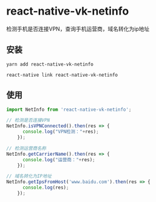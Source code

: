 
# react-native-vk-netinfo

检测手机是否连接VPN，查询手机运营商，域名转化为ip地址

## 安装

`yarn add react-native-vk-netinfo`

`react-native link react-native-vk-netinfo`


## 使用
```javascript
import NetInfo from 'react-native-vk-netinfo';

// 检测是否连接VPN
NetInfo.isVPNConnected().then(res => {
      console.log("VPN检测："+res);
    });

// 检测运营商名称
NetInfo.getCarrierName().then(res => {
      console.log("运营商："+res);
    });

// 域名转化为IP地址
NetInfo.getIpsFromHost('www.baidu.com').then(res => {
      console.log(res);
    });
```
